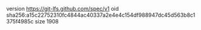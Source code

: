 version https://git-lfs.github.com/spec/v1
oid sha256:a15c22752310fc4844ac40337a2e4e4c154df988947dc45d563b8c1375f4985c
size 1908
